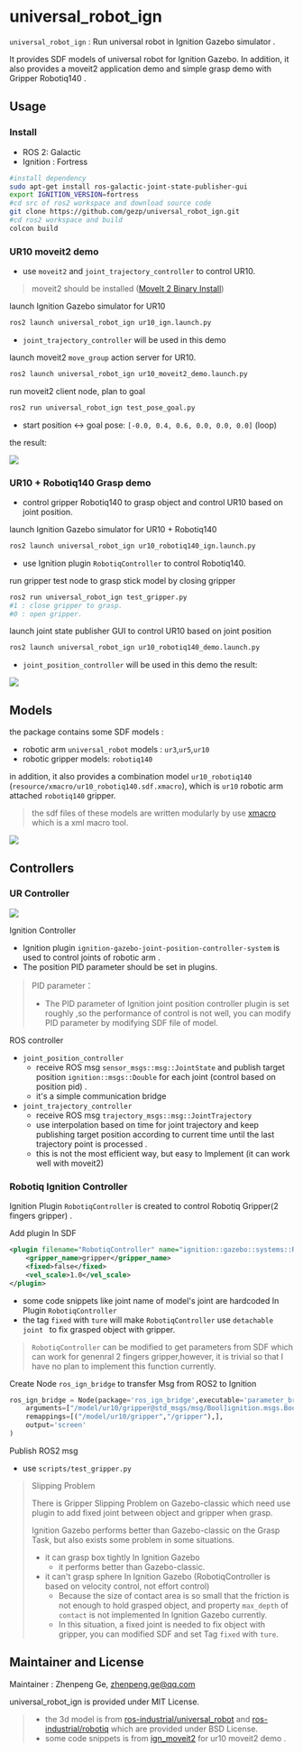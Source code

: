 # universal_robot_ign

 `universal_robot_ign`  : Run universal robot  in Ignition Gazebo simulator . 

It provides SDF models of universal robot for Ignition Gazebo. In addition, it also provides a moveit2 application demo and simple  grasp demo with Gripper Robotiq140 . 

## Usage

### Install

* ROS 2: Galactic
* Ignition : Fortress 

```bash
#install dependency
sudo apt-get install ros-galactic-joint-state-publisher-gui
export IGNITION_VERSION=fortress
#cd src of ros2 workspace and download source code
git clone https://github.com/gezp/universal_robot_ign.git
#cd ros2 workspace and build
colcon build
```

###  UR10 moveit2 demo

* use  `moveit2` and `joint_trajectory_controller` to control UR10.

> moveit2 should be installed ([MoveIt 2 Binary Install](https://moveit.ros.org/install-moveit2/binary/))

launch Ignition Gazebo simulator for UR10 

```bash
ros2 launch universal_robot_ign ur10_ign.launch.py 
```

* `joint_trajectory_controller` will be used in this demo

launch moveit2 `move_group` action server for UR10.

```bash
ros2 launch universal_robot_ign ur10_moveit2_demo.launch.py 
```

run moveit2  client node, plan to goal

```bash
ros2 run universal_robot_ign test_pose_goal.py
```

* start position <-> goal pose:  `[-0.0, 0.4, 0.6, 0.0, 0.0, 0.0]`  (loop)

the result:

![](doc/imgs/ur10_moveit2_demo.gif)

### UR10 + Robotiq140 Grasp demo

* control gripper Robotiq140  to grasp object and control UR10  based on joint  position.

launch Ignition Gazebo simulator for UR10  + Robotiq140

```bash
ros2 launch universal_robot_ign ur10_robotiq140_ign.launch.py 
```

*  use  Ignition plugin `RobotiqController` to control Robotiq140.

run gripper test node to grasp stick model by closing gripper 

```bash
ros2 run universal_robot_ign test_gripper.py 
#1 : close gripper to grasp.
#0 : open gripper.
```

launch joint state publisher GUI to control UR10 based on joint position

```bash
ros2 launch universal_robot_ign ur10_robotiq140_demo.launch.py
```

*  `joint_position_controller` will be used in this demo
the result:

![](doc/imgs/ur10_robotiq140_grasp_demo.png)

## Models

the package contains some SDF models :

* robotic arm `universal_robot` models : `ur3`,`ur5`,`ur10` 
* robotic gripper models: `robotiq140 `

in addition, it also provides a combination model `ur10_robotiq140` (`resource/xmacro/ur10_robotiq140.sdf.xmacro`), which  is `ur10` robotic arm attached `robotiq140` gripper.

> the sdf files of these models are written modularly by use [xmacro](https://github.com/gezp/xmacro) which is a xml macro tool.

![](doc/imgs/ur10_robotiq140.png)

## Controllers

### UR Controller

![](doc/imgs/controller_struture.png)

Ignition Controller

* Ignition plugin `ignition-gazebo-joint-position-controller-system` is used to control joints of robotic arm .
* The position PID parameter should be set in plugins.

>  PID parameter：
>
> * The PID parameter of Ignition joint position controller plugin is set roughly ,so the performance of control is not well, you can modify PID parameter by modifying SDF file of model.

ROS controller

* `joint_position_controller` 
  *  receive ROS msg `sensor_msgs::msg::JointState` and publish target position `ignition::msgs::Double` for each joint (control based on position pid) . 
  * it's a simple communication bridge 
* `joint_trajectory_controller` 
  * receive ROS msg `trajectory_msgs::msg::JointTrajectory`
  * use interpolation based on time for joint trajectory and  keep publishing target position according to current time until the last trajectory point is processed .
  * this is not the most efficient way, but easy to Implement (it can work well with moveit2)

### Robotiq Ignition Controller

Ignition Plugin `RobotiqController`  is created to control Robotiq  Gripper(2 fingers gripper) . 

Add plugin In SDF

```xml
<plugin filename="RobotiqController" name="ignition::gazebo::systems::RobotiqController">
	<gripper_name>gripper</gripper_name>
    <fixed>false</fixed>
    <vel_scale>1.0</vel_scale>
</plugin>    
```

* some code snippets  like joint name of model's joint are hardcoded  In Plugin `RobotiqController` 
* the tag `fixed` with `ture`  will make `RobotiqController`  use `detachable joint ` to  fix  grasped object with gripper.

> `RobotiqController`  can be modified to get parameters from SDF which  can work for genenral 2 fingers gripper,however, it is trivial so that I have no plan to implement this function currently.

Create Node  `ros_ign_bridge`  to transfer Msg from ROS2 to Ignition

```python
ros_ign_bridge = Node(package='ros_ign_bridge',executable='parameter_bridge',
	arguments=["/model/ur10/gripper@std_msgs/msg/Bool]ignition.msgs.Boolean"],
	remappings=[("/model/ur10/gripper","/gripper"),],
    output='screen'
)
```

Publish ROS2 msg

* use `scripts/test_gripper.py`

> Slipping Problem
>
> There is Gripper Slipping Problem on Gazebo-classic which need use plugin to add fixed joint between object and gripper when grasp.   
>
> Ignition Gazebo performs better than Gazebo-classic on the Grasp Task, but also exists some problem in some situations.
>
> * it can grasp box tightly In Ignition Gazebo
>   * it performs better than Gazebo-classic.
> * it can't grasp sphere In Ignition Gazebo (RobotiqController is based on velocity control, not effort control)
>   * Because the size of contact area is so small that the friction is not enough to hold grasped object, and property `max_depth`  of `contact`  is not implemented In Ignition Gazebo currently.
>   * In this situation, a fixed joint is needed to fix object with gripper, you can modified SDF and set Tag `fixed` with `ture`.

## Maintainer and License

Maintainer : Zhenpeng Ge, [zhenpeng.ge@qq.com](mailto:zhenpeng.ge@qq.com)

universal_robot_ign is provided under MIT License.

> * the 3d model is from  [ros-industrial/universal_robot](https://github.com/ros-industrial/universal_robot) and  [ros-industrial/robotiq](https://github.com/ros-industrial/robotiq) which are provided under BSD License.
> * some code snippets is from [ign_moveit2](https://github.com/AndrejOrsula/ign_moveit2)  for ur10 moveit2 demo .
